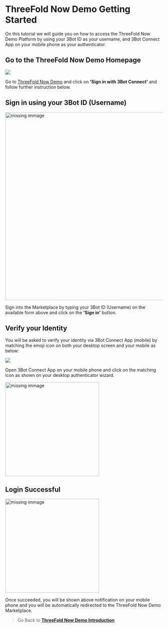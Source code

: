 # ThreeFold Now Demo Getting Started

On this tutorial we will guide you on how to access the ThreeFold Now Demo  Platform by using your 3Bot ID as your username, and 3Bot Connect App on your mobile phone as your authenticator.


## Go to the ThreeFold Now Demo Homepage

![](./img/login_authenticate.png)

Go to [ThreeFold Now Demo](https://demo.testnet.grid.tf/) and click on __'Sign in with 3Bot Connect'__ and follow further instruction below.


## Sign in using your 3Bot ID (Username)

<img src="img/login_authenticate0.png" width="600" alt="missing immage">


Sign into the Marketplace by typing your 3Bot ID (Username) on the available form above and click on the __'Sign in'__ button.

## Verify your Identity

You will be asked to verify your identity via 3Bot Connect App (mobile) by matching the emoji icon on both your desktop screen and your mobile as below:

![](./img/login_authenticate00.png)

Open 3Bot Connect App on your mobile phone and click on the matching icon as shown on your desktop authenticator wizard.

<img src="img/login_authenticate1.png" width="300" alt="missing immage">

## Login Successful

<img src="img/login_authenticate2.png" width="300" alt="missing immage">

Once succeeded, you will be shown above notification on your mobile phone and you will be automatically redirected to the ThreeFold Now Demo Marketplace.

<!-- <img src="img/demo_threefold_now_homepage.png" width="300" alt="missing immage"> -->

> Go Back to [__ThreeFold Now Demo Introduction__](threefold_now.md)
